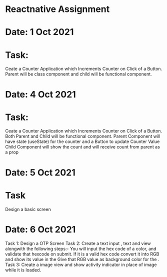 # Reactnative Assignment

# Date: 1 Oct 2021
# Task: 
Ceate a Counter Application which Increments Counter on Click of a Button.
Parent will be class component and child will be functional component.

# Date: 4 Oct 2021
# Task:
Ceate a Counter Application which Increments Counter on Click of a Button.
Both Parent and Child will be functional component.
Parent Component will have state (useState) for the counter and a Button to update Counter Value
Child Component will show the count and will receive count from parent as a prop

# Date: 5 Oct 2021
# Task
Design a basic screen


# Date: 6 Oct 2021

Task 1: Design a OTP Screen
Task 2: Create a text input , text and view alongwith the following steps:-
     You will input the hex code of a color, and validate that hexcode on submit.
      If it is a valid hex code convert it into RGB and show its value in the <Text> 
      Give that RGB value as background color for the <View>.
Task 3: Create a image view and show activity indicator in place of image while it is loaded.
